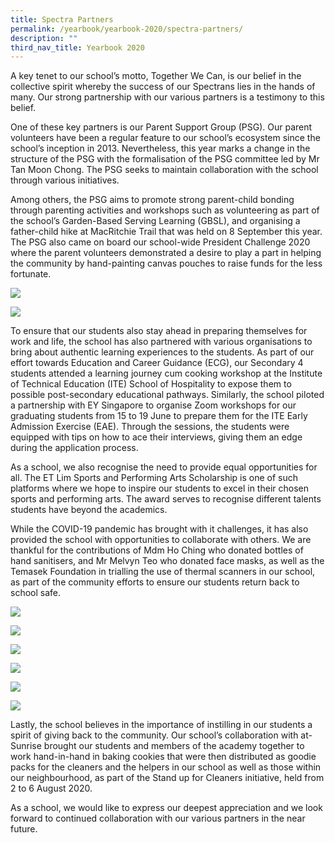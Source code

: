 ```yaml
---
title: Spectra Partners
permalink: /yearbook/yearbook-2020/spectra-partners/
description: ""
third_nav_title: Yearbook 2020
---
```

A key tenet to our school’s motto, Together We Can, is our belief in the collective spirit whereby the success of our Spectrans lies in the hands of many. Our strong partnership with our various partners is a testimony to this belief.

One of these key partners is our Parent Support Group (PSG). Our parent volunteers have been a regular feature to our school’s ecosystem since the school’s inception in 2013. Nevertheless, this year marks a change in the structure of the PSG with the formalisation of the PSG committee led by Mr Tan Moon Chong. The PSG seeks to maintain collaboration with the school through various initiatives.

Among others, the PSG aims to promote strong parent-child bonding through parenting activities and workshops such as volunteering as part of the school’s Garden-Based Serving Learning (GBSL), and organising a father-child hike at MacRitchie Trail that was held on 8 September this year. The PSG also came on board our school-wide President Challenge 2020 where the parent volunteers demonstrated a desire to play a part in helping the community by hand-painting canvas pouches to raise funds for the less fortunate.

![](/images/spectrapartners2.jpg)

![](/images/spectrapartners3.jpg)

To ensure that our students also stay ahead in preparing themselves for work and life, the school has also partnered with various organisations to bring about authentic learning experiences to the students. As part of our effort towards Education and Career Guidance (ECG), our Secondary 4 students attended a learning journey cum cooking workshop at the Institute of Technical Education (ITE) School of Hospitality to expose them to possible post-secondary educational pathways. Similarly, the school piloted a partnership with EY Singapore to organise Zoom workshops for our graduating students from 15 to 19 June to prepare them for the ITE Early Admission Exercise (EAE). Through the sessions, the students were equipped with tips on how to ace their interviews, giving them an edge during the application process.

As a school, we also recognise the need to provide equal opportunities for all. The ET Lim Sports and Performing Arts Scholarship is one of such platforms where we hope to inspire our students to excel in their chosen sports and performing arts. The award serves to recognise different talents students have beyond the academics.

While the COVID-19 pandemic has brought with it challenges, it has also provided the school with opportunities to collaborate with others. We are thankful for the contributions of Mdm Ho Ching who donated bottles of hand sanitisers, and Mr Melvyn Teo who donated face masks, as well as the Temasek Foundation in trialling the use of thermal scanners in our school, as part of the community efforts to ensure our students return back to school safe.

![](/images/spectrapartners7.jpg)

![](/images/spectrapartners6.jpg)

![](/images/spectrapartners4.jpg)

![](/images/spectrapartners5.jpg)

![](/images/spectrapartners8.jpg)

![](/images/spectrapartners9.jpg)






Lastly, the school believes in the importance of instilling in our students a spirit of giving back to the community. Our school’s collaboration with at-Sunrise brought our students and members of the academy together to work hand-in-hand in baking cookies that were then distributed as goodie packs for the cleaners and the helpers in our school as well as those within our neighbourhood, as part of the Stand up for Cleaners initiative, held from 2 to 6 August 2020.

As a school, we would like to express our deepest appreciation and we look forward to continued collaboration with our various partners in the near future.